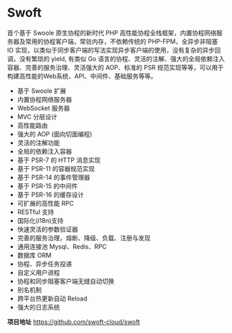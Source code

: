 # Swoft

首个基于 Swoole 原生协程的新时代 PHP 高性能协程全栈框架，内置协程网络服务器及常用的协程客户端，常驻内存，不依赖传统的 PHP-FPM，全异步非阻塞 IO 实现，以类似于同步客户端的写法实现异步客户端的使用，没有复杂的异步回调，没有繁琐的 yield, 有类似 Go 语言的协程、灵活的注解、强大的全局依赖注入容器、完善的服务治理、灵活强大的 AOP、标准的 PSR 规范实现等等，可以用于构建高性能的Web系统、API、中间件、基础服务等等。

- 基于 Swoole 扩展
- 内置协程网络服务器
- WebSocket 服务器
- MVC 分层设计
- 高性能路由
- 强大的 AOP (面向切面编程)
- 灵活的注解功能
- 全局的依赖注入容器
- 基于 PSR-7 的 HTTP 消息实现
- 基于 PSR-11 的容器规范实现
- 基于 PSR-14 的事件管理器
- 基于 PSR-15 的中间件
- 基于 PSR-16 的缓存设计
- 可扩展的高性能 RPC
- RESTful 支持
- 国际化(i18n)支持
- 快速灵活的参数验证器
- 完善的服务治理，熔断、降级、负载、注册与发现
- 通用连接池 Mysql、Redis、RPC
- 数据库 ORM
- 协程、异步任务投递
- 自定义用户进程
- 协程和同步阻塞客户端无缝自动切换
- 别名机制
- 跨平台热更新自动 Reload
- 强大的日志系统

<div class="alert alert-success" role="alert">
   <strong>项目地址</strong> <a class="alert-link" href="https://github.com/swoft-cloud/swoft">https://github.com/swoft-cloud/swoft</a>
</div>

